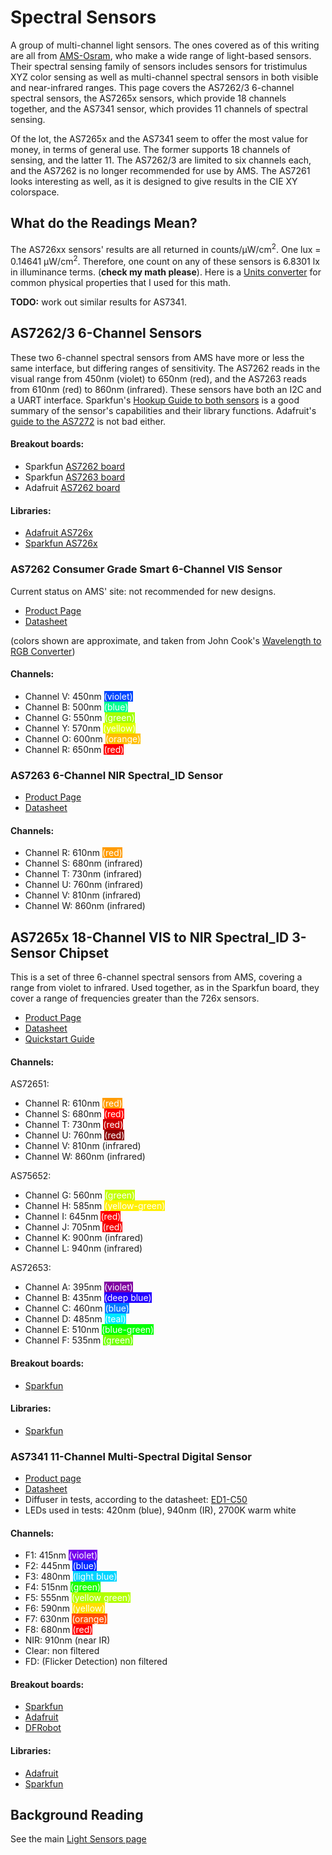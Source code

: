 # Spectral Sensors

A group of multi-channel light sensors. The ones covered as of this writing are all from [AMS-Osram](https://ams.com), who make a wide range of light-based sensors. Their spectral sensing family of sensors includes sensors for tristimulus XYZ color sensing as well as multi-channel spectral sensors in both visible and near-infrared ranges. This page covers the AS7262/3 6-channel spectral sensors, the AS7265x sensors, which provide 18 channels together, and the AS7341 sensor, which provides 11 channels of spectral sensing.

Of the lot, the AS7265x and the AS7341 seem to offer the most value for money, in terms of general use. The former supports 18 channels of sensing, and the latter 11. The AS7262/3 are limited to six channels each, and the AS7262 is no longer recommended for use by AMS. The AS7261 looks interesting as well, as it is designed to give results in the CIE XY colorspace.

## What do the Readings Mean?

The AS726xx sensors' results are all returned in counts/&mu;W/cm<sup>2</sup>. One lux = 0.14641 &mu;W/cm<sup>2</sup>. Therefore, one count on any of these sensors is 6.8301 lx in illuminance terms. (**check my math please**). Here is a [Units converter](https://www.unitsconverters.com/en/W/Cm2-To-Lx/Utu-3547-3537) for common physical properties that I used for this math.

**TODO:** work out similar results for AS7341. 

## AS7262/3 6-Channel Sensors
These two 6-channel spectral sensors from AMS have more or less the same interface, but differing ranges of sensitivity. The AS7262 reads in the visual range from 450nm (violet) to 650nm (red), and the AS7263 reads from 610nm (red) to 860nm (infrared). These sensors have both an I2C and a UART interface. Sparkfun's [Hookup Guide to both sensors](https://learn.sparkfun.com/tutorials/as726x-nirvi) is a good summary of the sensor's capabilities and their library functions. Adafruit's [guide to the AS7272](https://learn.adafruit.com/adafruit-as7262-6-channel-visible-light-sensor?view=all) is not bad either. 

#### Breakout boards:
* Sparkfun [AS7262 board](https://www.sparkfun.com/products/14347)
* Sparkfun [AS7263 board](https://www.sparkfun.com/products/14351)
* Adafruit [AS7262 board](https://www.adafruit.com/product/3779)

#### Libraries:
* [Adafruit AS726x](https://github.com/adafruit/Adafruit_AS726x)
* [Sparkfun AS726x](https://github.com/sparkfun/SparkFun_AS726x_Arduino_Library)

### AS7262 Consumer Grade Smart 6-Channel VIS Sensor

Current status on AMS' site: not recommended for new designs.

* [Product Page](https://ams.com/as7262)
* [Datasheet](https://ams.com/documents/20143/36005/AS7262_DS000486_2-00.pdf)

(colors shown are approximate, and taken from John Cook's [Wavelength to RGB Converter](https://www.johndcook.com/wavelength_to_RGB.html))
#### Channels:
* Channel V: 450nm <span style="color:white; background-color:#0046ff;">(violet)</span>
* Channel B: 500nm <span style="color:white; background-color:#00ff92;">(blue)</span>
* Channel G: 550nm <span style="color:white; background-color:#a3ff00;">(green)</span>
* Channel Y: 570nm <span style="color:white; background-color:#e1ff00;">(yellow)</span>
* Channel O: 600nm <span style="color:white; background-color:#ffbe00;">(orange)</span>
* Channel R: 650nm <span style="color:white; background-color:#ff0000;">(red)</span>

### AS7263 6-Channel NIR Spectral_ID Sensor

* [Product Page](https://ams.com/as7263)
* [Datasheet](https://ams.com/documents/20143/36005/AS7263_DS000476_1-00.pdf)

#### Channels: 
* Channel R: 610nm <span style="color:white; background-color:#ff9b00;">(red)</span>
* Channel S: 680nm (infrared)
* Channel T: 730nm (infrared)
* Channel U: 760nm (infrared)
* Channel V: 810nm (infrared)
* Channel W: 860nm (infrared)

## AS7265x 18-Channel VIS to NIR Spectral_ID 3-Sensor Chipset

This is a set of three 6-channel spectral sensors from AMS, covering a range from violet to infrared. Used together, as in the Sparkfun board, they cover a range of frequencies greater than the 726x sensors.

* [Product Page](https://ams.com/as7265x)
* [Datasheet](https://ams.com/documents/20143/36005/AS7265x_DS000612_1-00.pdf)
* [Quickstart Guide](https://ams.com/documents/20143/36005/AS7265x_QG000122_1-00.pdf)

#### Channels:

AS72651:
* Channel R: 610nm <span style="color:white; background-color:#ff9b00;">(red)</span>
* Channel S: 680nm <span style="color:white; background-color:#ff0000;">(red)</span>
* Channel T: 730nm <span style="color:white; background-color:#c80000;">(red)</span>
* Channel U: 760nm <span style="color:white; background-color:#8d0000;">(red)</span>
* Channel V: 810nm (infrared)
* Channel W: 860nm (infrared)

AS75652:
* Channel G: 560nm <span style="color:white; background-color:#c3ff00;">(green)</span>
* Channel H: 585nm <span style="color:white; background-color:#ffef00;">(yellow-green)</span>
* Channel I: 645nm <span style="color:white; background-color:#ff0000;">(red)</span>
* Channel J: 705nm <span style="color:white; background-color:#f60000;">(red)</span>
* Channel K: 900nm (infrared)
* Channel L: 940nm (infrared)

AS72653: 
* Channel A: 395nm <span style="color:white; background-color:#8000a1;">(violet)</span>
* Channel B: 435nm <span style="color:white; background-color:#2300ff;">(deep blue)</span>
* Channel C: 460nm <span style="color:white; background-color:#007bff;">(blue)</span>
* Channel D: 485nm <span style="color:white; background-color:#00eaff;">(teal)</span>
* Channel E: 510nm <span style="color:white; background-color:#00ff00;">(blue-green)</span>
* Channel F: 535nm <span style="color:white; background-color:#70ff00;">(green)</span>

#### Breakout boards:
* [Sparkfun](https://www.sparkfun.com/products/15050)

#### Libraries:
* [Sparkfun](https://github.com/sparkfun/SparkFun_AS7265x_Arduino_Library)

### AS7341 11-Channel Multi-Spectral Digital Sensor

* [Product page](https://ams.com/as7341)
* [Datasheet](https://ams.com/documents/20143/36005/AS7341_DS000504_3-00.pdf)
* Diffuser in tests, according to the datasheet: [ED1-C50](https://www.thorlabs.com/thorproduct.cfm?partnumber=ED1-C50)
* LEDs used in tests: 420nm (blue), 940nm (IR), 2700K warm white 

#### Channels:

* F1: 415nm <span style="color:white; background-color:#7600ed;">(violet)</span>
* F2: 445nm <span style="color:white; background-color:#0028ff;">(blue)</span>
* F3: 480nm <span style="color:white; background-color:#00d5ff;">(light blue)</span>
* F4: 515nm <span style="color:white; background-color:#1fff00;">(green)</span>
* F5: 555nm <span style="color:white; background-color:#b3ff00;">(yellow green)</span>
* F6: 590nm <span style="color:white; background-color:#ffdf00;">(yellow)</span>
* F7: 630nm <span style="color:white; background-color:#ff4f00;">(orange)</span>
* F8: 680nm <span style="color:white; background-color:#ff0000;">(red)</span>
* NIR: 910nm (near IR)
* Clear: non filtered
* FD: (Flicker Detection) non filtered

#### Breakout boards:
* [Sparkfun](https://www.sparkfun.com/products/17719)
* [Adafruit](https://github.com/adafruit/Adafruit_AS7341)
* [DFRobot](https://www.dfrobot.com/product-2132.html)

#### Libraries:
* [Adafruit](https://github.com/adafruit/Adafruit_AS7341)
* [Sparkfun](https://github.com/sparkfun/SparkFun_AS7341X_Arduino_Library)


## Background Reading

See the main [Light Sensors page](../LightSensors#background-reading)
